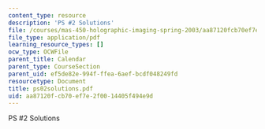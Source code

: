 ```yaml
---
content_type: resource
description: 'PS #2 Solutions'
file: /courses/mas-450-holographic-imaging-spring-2003/aa87120fcb70ef7e2f0014405f494e9d_ps02solutions.pdf
file_type: application/pdf
learning_resource_types: []
ocw_type: OCWFile
parent_title: Calendar
parent_type: CourseSection
parent_uid: ef5de82e-994f-ffea-6aef-bcdf048249fd
resourcetype: Document
title: ps02solutions.pdf
uid: aa87120f-cb70-ef7e-2f00-14405f494e9d
---
```

PS #2 Solutions

